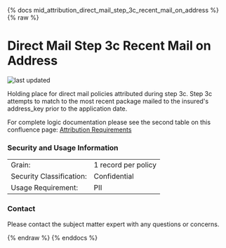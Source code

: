{% docs mid_attribution_direct_mail_step_3c_recent_mail_on_address %}
{% raw %}

# Direct Mail Step 3c Recent Mail on Address

![last updated](assets/update_badges/mid_attribution_direct_mail_step_3c_recent_mail_on_address.svg)

Holding place for direct mail policies attributed during step 3c. Step
3c attempts to match to the most recent package mailed to the insured's 
address_key prior to the application date. 

For complete logic documentation please see the second table on
this confluence page: 
[Attribution Requirements](https://aaalife-data.atlassian.net/wiki/spaces/2PA/pages/5166366374/Attribution+2021+Requirements)

### Security and Usage Information
|     |     |
| --- | --- |
| Grain:                   | 1 record per policy|
| Security Classification: | Confidential |
| Usage Requirement:       | PII |

### Contact
Please contact the subject matter expert with any questions or concerns.

{% endraw %}
{% enddocs %}